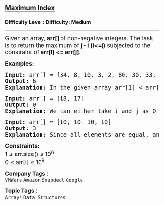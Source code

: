 <h2><a href="https://www.geeksforgeeks.org/problems/maximum-index3307/1?itm_source=geeksforgeeks&itm_medium=article&itm_campaign=practice_card">Maximum Index</a></h2><h3>Difficulty Level : Difficulty: Medium</h3><hr><div class="problems_problem_content__Xm_eO"><p><span style="font-size: 14pt;">Given an array,<strong> arr[] </strong>of<strong> </strong>non-negative integers. The task is to return the maximum of <strong>j - i (i&lt;=j)</strong>&nbsp;subjected to the constraint of <strong>arr[i] &lt;= arr[j]</strong>.</span></p>
<p><span style="font-size: 14pt;"><strong>Examples:</strong></span></p>
<pre><span style="font-size: 14pt;"><strong>Input: </strong>arr[] = [34, 8, 10, 3, 2, 80, 30, 33, 1]</span><br><span style="font-size: 14pt;"><strong>Output: </strong>6</span><br><span style="font-size: 14pt;"><strong>Explanation: </strong>In the given array arr[1] &lt; arr[7] satisfying the required condition (arr[i] &lt;= arr[j]) thus giving the maximum difference of j - i which is 7-1 = 6.</span></pre>
<pre><span style="font-size: 14pt;"><strong>Input: </strong>arr[] = [18, 17]</span><br><span style="font-size: 14pt;"><strong>Output: </strong>0</span><br><span style="font-size: 14pt;"><strong>Explanation:</strong> We can either take i and j as 0 and 0 or we cantake 1 and 1 both give the same result 0.</span></pre>
<pre><span style="font-size: 14pt;"><strong>Input: </strong>arr[] = [10, 10, 10, 10]</span><br><span style="font-size: 14pt;"><strong>Output: </strong>3</span><br><span style="font-size: 14pt;"><strong>Explanation:</strong> Since all elements are equal, any pair of indices will satisfy the condition arr[i] &lt;= arr[j]. The maximum difference is between j = 3 and i = 0, resulting in j - i = 4.</span></pre>
<p><span style="font-size: 14pt;"><strong>Constraints:</strong><br>1 ≤ arr.size() ≤ 10<sup>6</sup><br>0 ≤ arr[i] ≤ 10<sup>9</sup></span></p></div><p><span style=font-size:18px><strong>Company Tags : </strong><br><code>VMWare</code>&nbsp;<code>Amazon</code>&nbsp;<code>Snapdeal</code>&nbsp;<code>Google</code>&nbsp;<br><p><span style=font-size:18px><strong>Topic Tags : </strong><br><code>Arrays</code>&nbsp;<code>Data Structures</code>&nbsp;